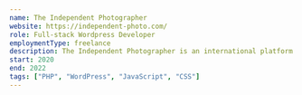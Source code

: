 ```yaml
---
name: The Independent Photographer
website: https://independent-photo.com/
role: Full-stack Wordpress Developer
employmentType: freelance
description: The Independent Photographer is an international platform and competition for emerging and established photographers. My work there focused primarily on the front end, improving the look and feel, enhancing the usability of key sections, building a more feature-rich upload process, and working on a Facebook integration.
start: 2020
end: 2022
tags: ["PHP", "WordPress", "JavaScript", "CSS"]
---
```

